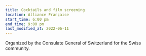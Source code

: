```yaml
---
title: Cocktails and film screening
location: Alliance Française
start_time: 6:00 pm
end_time: 9:00 pm
last_modified_at: 2022-06-11
---
```


Organized by the Consulate General of Switzerland for the Swiss community.
